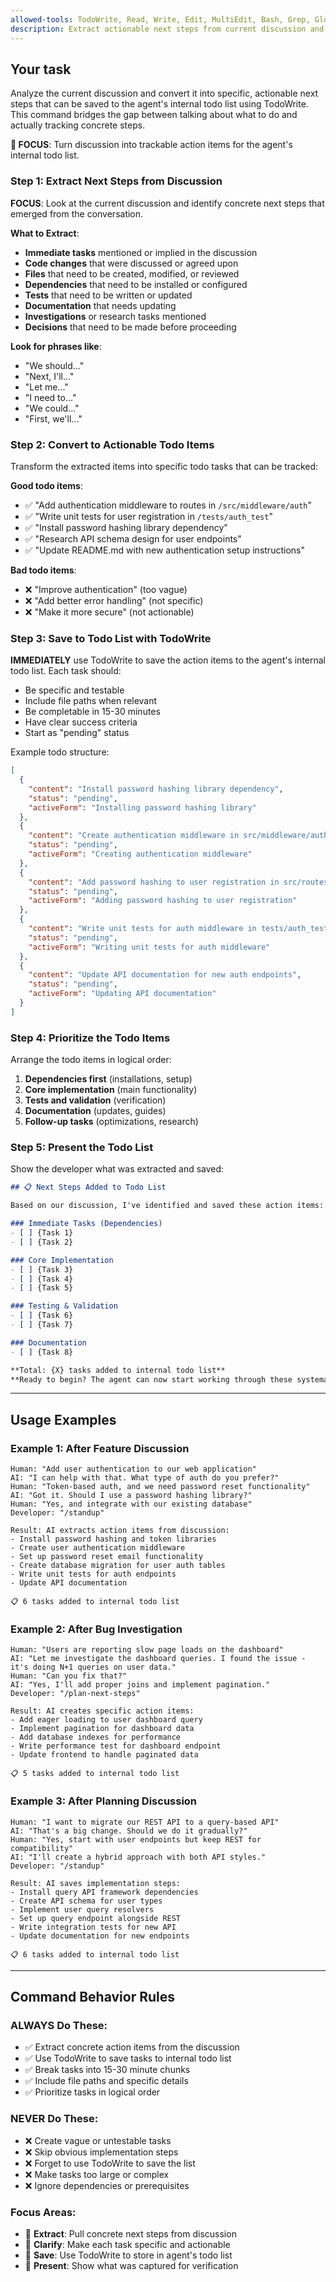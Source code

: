 ```yaml
---
allowed-tools: TodoWrite, Read, Write, Edit, MultiEdit, Bash, Grep, Glob, Task
description: Extract actionable next steps from current discussion and save to todo list
---
```


## Your task

Analyze the current discussion and convert it into specific, actionable next steps that can be saved to the agent's internal todo list using TodoWrite. This command bridges the gap between talking about what to do and actually tracking concrete steps.

**🎯 FOCUS**: Turn discussion into trackable action items for the agent's internal todo list.

### Step 1: Extract Next Steps from Discussion

**FOCUS**: Look at the current discussion and identify concrete next steps that emerged from the conversation.

**What to Extract**:
- **Immediate tasks** mentioned or implied in the discussion
- **Code changes** that were discussed or agreed upon
- **Files** that need to be created, modified, or reviewed
- **Dependencies** that need to be installed or configured
- **Tests** that need to be written or updated
- **Documentation** that needs updating
- **Investigations** or research tasks mentioned
- **Decisions** that need to be made before proceeding

**Look for phrases like**:
- "We should..."
- "Next, I'll..."
- "Let me..."
- "I need to..."
- "We could..."
- "First, we'll..."

### Step 2: Convert to Actionable Todo Items

Transform the extracted items into specific todo tasks that can be tracked:

**Good todo items**:
- ✅ "Add authentication middleware to routes in `/src/middleware/auth`"
- ✅ "Write unit tests for user registration in `/tests/auth_test`"
- ✅ "Install password hashing library dependency"
- ✅ "Research API schema design for user endpoints"
- ✅ "Update README.md with new authentication setup instructions"

**Bad todo items**:
- ❌ "Improve authentication" (too vague)
- ❌ "Add better error handling" (not specific)
- ❌ "Make it more secure" (not actionable)

### Step 3: Save to Todo List with TodoWrite

**IMMEDIATELY** use TodoWrite to save the action items to the agent's internal todo list. Each task should:
- Be specific and testable
- Include file paths when relevant
- Be completable in 15-30 minutes
- Have clear success criteria
- Start as "pending" status

Example todo structure:
```json
[
  {
    "content": "Install password hashing library dependency",
    "status": "pending",
    "activeForm": "Installing password hashing library"
  },
  {
    "content": "Create authentication middleware in src/middleware/auth",
    "status": "pending",
    "activeForm": "Creating authentication middleware"
  },
  {
    "content": "Add password hashing to user registration in src/routes/users",
    "status": "pending",
    "activeForm": "Adding password hashing to user registration"
  },
  {
    "content": "Write unit tests for auth middleware in tests/auth_test",
    "status": "pending",
    "activeForm": "Writing unit tests for auth middleware"
  },
  {
    "content": "Update API documentation for new auth endpoints",
    "status": "pending",
    "activeForm": "Updating API documentation"
  }
]
```

### Step 4: Prioritize the Todo Items

Arrange the todo items in logical order:
1. **Dependencies first** (installations, setup)
2. **Core implementation** (main functionality)
3. **Tests and validation** (verification)
4. **Documentation** (updates, guides)
5. **Follow-up tasks** (optimizations, research)

### Step 5: Present the Todo List

Show the developer what was extracted and saved:

```markdown
## 📋 Next Steps Added to Todo List

Based on our discussion, I've identified and saved these action items:

### Immediate Tasks (Dependencies)
- [ ] {Task 1}
- [ ] {Task 2}

### Core Implementation
- [ ] {Task 3}
- [ ] {Task 4}
- [ ] {Task 5}

### Testing & Validation
- [ ] {Task 6}
- [ ] {Task 7}

### Documentation
- [ ] {Task 8}

**Total: {X} tasks added to internal todo list**
**Ready to begin? The agent can now start working through these systematically.**
```

---

## Usage Examples

### Example 1: After Feature Discussion
```
Human: "Add user authentication to our web application"
AI: "I can help with that. What type of auth do you prefer?"
Human: "Token-based auth, and we need password reset functionality"
AI: "Got it. Should I use a password hashing library?"
Human: "Yes, and integrate with our existing database"
Developer: "/standup"

Result: AI extracts action items from discussion:
- Install password hashing and token libraries
- Create user authentication middleware
- Set up password reset email functionality
- Create database migration for user auth tables
- Write unit tests for auth endpoints
- Update API documentation

📋 6 tasks added to internal todo list
```

### Example 2: After Bug Investigation
```
Human: "Users are reporting slow page loads on the dashboard"
AI: "Let me investigate the dashboard queries. I found the issue - it's doing N+1 queries on user data."
Human: "Can you fix that?"
AI: "Yes, I'll add proper joins and implement pagination."
Developer: "/plan-next-steps"

Result: AI creates specific action items:
- Add eager loading to user dashboard query
- Implement pagination for dashboard data
- Add database indexes for performance
- Write performance test for dashboard endpoint
- Update frontend to handle paginated data

📋 5 tasks added to internal todo list
```

### Example 3: After Planning Discussion
```
Human: "I want to migrate our REST API to a query-based API"
AI: "That's a big change. Should we do it gradually?"
Human: "Yes, start with user endpoints but keep REST for compatibility"
AI: "I'll create a hybrid approach with both API styles."
Developer: "/standup"

Result: AI saves implementation steps:
- Install query API framework dependencies
- Create API schema for user types
- Implement user query resolvers
- Set up query endpoint alongside REST
- Write integration tests for new API
- Update documentation for new endpoints

📋 6 tasks added to internal todo list
```

---

## Command Behavior Rules

### ALWAYS Do These:
- ✅ Extract concrete action items from the discussion
- ✅ Use TodoWrite to save tasks to internal todo list
- ✅ Break tasks into 15-30 minute chunks
- ✅ Include file paths and specific details
- ✅ Prioritize tasks in logical order

### NEVER Do These:
- ❌ Create vague or untestable tasks
- ❌ Skip obvious implementation steps
- ❌ Forget to use TodoWrite to save the list
- ❌ Make tasks too large or complex
- ❌ Ignore dependencies or prerequisites

### Focus Areas:
- 🎯 **Extract**: Pull concrete next steps from discussion
- 🎯 **Clarify**: Make each task specific and actionable
- 🎯 **Save**: Use TodoWrite to store in agent's todo list
- 🎯 **Present**: Show what was captured for verification

